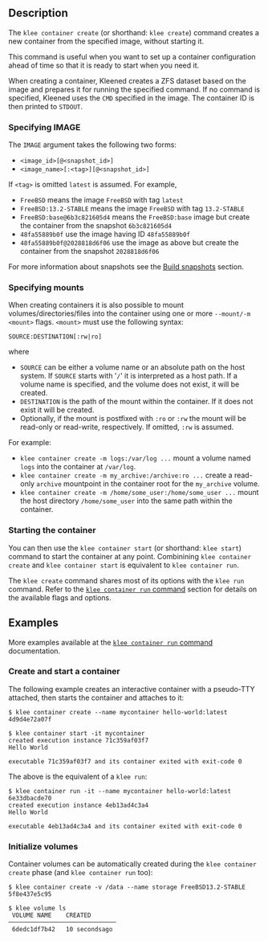 ## Description
The `klee container create` (or shorthand: `klee create`) command creates a
new container from the specified image, without starting it.

This command is useful when you want to set up a container configuration ahead of time
so that it is ready to start when you need it.

When creating a container, Kleened creates a ZFS dataset based
on the image and prepares it for running the specified command.
If no command is specified, Kleened uses the `CMD` specified in the image.
The container ID is then printed to `STDOUT`.

### Specifying IMAGE
The `IMAGE` argument takes the following two forms:

- `<image_id>[@<snapshot_id>]`
- `<image_name>[:<tag>][@<snapshot_id>]`

If `<tag>` is omitted `latest` is assumed. For example,

- `FreeBSD` means the image `FreeBSD` with tag `latest`
- `FreeBSD:13.2-STABLE` means the image `FreeBSD` with tag `13.2-STABLE`
- `FreeBSD:base@6b3c821605d4` means the `FreeBSD:base` image but create the container from the snapshot `6b3c821605d4`
- `48fa55889b0f` use the image having ID `48fa55889b0f`
- `48fa55889b0f@2028818d6f06` use the image as above but create the container from the snapshot `2028818d6f06`

For more information about snapshots see the [Build snapshots](/building/snapshots/) section.

### Specifying mounts
When creating containers it is also possible to mount volumes/directories/files
into the container using one or more `--mount/-m  <mount>` flags. `<mount>` must use
the following syntax:

```console
SOURCE:DESTINATION[:rw|ro]
```

where

- `SOURCE` can be either a volume name or an absolute path on the host system.
  If `SOURCE` starts with '`/`' it is interpreted as a host path.
  If a volume name is specified, and the volume does not exist, it will be created.
- `DESTINATION` is the path of the mount within the container. If it does not exist it
  will be created.
- Optionally, if the mount is postfixed with `:ro` or `:rw` the mount will be read-only
  or read-write, respectively. If omitted, `:rw` is assumed.

For example:

- `klee container create -m logs:/var/log ...` mount a volume named `logs` into the container at `/var/log`.
- `klee container create -m my_archive:/archive:ro ...` create a read-only `archive` mountpoint in the
  container root for the `my_archive` volume.
- `klee container create -m /home/some_user:/home/some_user ...` mount the host directory `/home/some_user`
  into the same path within the container.

### Starting the container
You can then use the `klee container start`
(or shorthand: `klee start`) command to start the container at any point.
Combinining `klee container create` and `klee container start` is equivalent to
`klee container run`.

The `klee create` command shares most of its options with the `klee run`
command. Refer to the [`klee container run` command](/reference/klee/container_run/) section
for details on the available flags and options.

## Examples

More examples available at the [`klee container run` command](/reference/klee/container_run/) documentation.

### Create and start a container

The following example creates an interactive container with a pseudo-TTY attached,
then starts the container and attaches to it:

```console
$ klee container create --name mycontainer hello-world:latest
4d9d4e72a07f

$ klee container start -it mycontainer
created execution instance 71c359af03f7
Hello World

executable 71c359af03f7 and its container exited with exit-code 0
```

The above is the equivalent of a `klee run`:

```console
$ klee container run -it --name mycontainer hello-world:latest
6e33dbacde70
created execution instance 4eb13ad4c3a4
Hello World

executable 4eb13ad4c3a4 and its container exited with exit-code 0
```

### Initialize volumes

Container volumes can be automatically created during the `klee container create`
phase (and `klee container run` too):

```console
$ klee container create -v /data --name storage FreeBSD13.2-STABLE
5f8e437e5c95

$ klee volume ls
 VOLUME NAME    CREATED
──────────────────────────────
 6dedc1df7b42   10 secondsago
```
